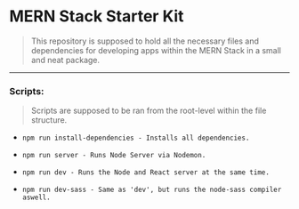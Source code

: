 # MERN Stack Starter Kit

> This repository is supposed to hold all the necessary files and dependencies for developing apps within the MERN Stack in a small and neat package.

---

### Scripts:

> Scripts are supposed to be ran from the root-level within the file structure.

* `npm run install-dependencies - Installs all dependencies.`

* `npm run server - Runs Node Server via Nodemon.`

* `npm run dev - Runs the Node and React server at the same time.`

* `npm run dev-sass - Same as 'dev', but runs the node-sass compiler aswell.`